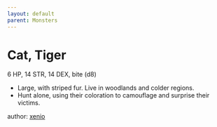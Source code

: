 ```yaml
---
layout: default
parent: Monsters 
--- 
```

# Cat, Tiger
6 HP, 14 STR, 14 DEX, bite (d8)  
- Large, with striped fur.   Live in woodlands and colder regions.  
- Hunt alone, using their coloration to camouflage and surprise their victims.  

author: [xenio](https://xenioinabottle.blogspot.com) 
